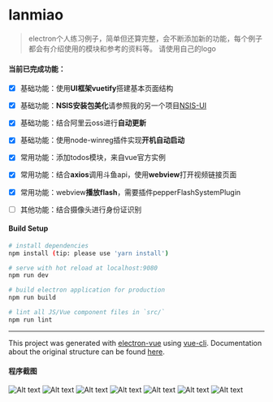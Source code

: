 # lanmiao

> electron个人练习例子，简单但还算完整，会不断添加新的功能，每个例子都会有介绍使用的模块和参考的资料等。
请使用自己的logo

#### 当前已完成功能：
- [x] 基础功能：使用**UI框架vuetify**搭建基本页面结构
- [x] 基础功能：**NSIS安装包美化**请参照我的另一个项目[NSIS-UI](https://github.com/hilanmiao/NSIS-UI)
- [x] 基础功能：结合阿里云oss进行**自动更新**
- [x] 基础功能：使用node-winreg插件实现**开机自动启动**
- [x] 常用功能：添加todos模块，来自vue官方实例
- [x] 常用功能：结合**axios**调用斗鱼api，使用**webview**打开视频链接页面
- [x] 常用功能：webview**播放flash**，需要插件pepperFlashSystemPlugin
- [ ] 其他功能：结合摄像头进行身份证识别


#### Build Setup

``` bash
# install dependencies
npm install (tip: please use 'yarn install')

# serve with hot reload at localhost:9080
npm run dev

# build electron application for production
npm run build

# lint all JS/Vue component files in `src/`
npm run lint

```

---

This project was generated with [electron-vue](https://github.com/SimulatedGREG/electron-vue) using [vue-cli](https://github.com/vuejs/vue-cli). Documentation about the original structure can be found [here](https://simulatedgreg.gitbooks.io/electron-vue/content/index.html).

#### 程序截图

![Alt text](https://raw.githubusercontent.com/hilanmiao/LanMiaoDesktop/master/static/screen.png)
![Alt text](https://raw.githubusercontent.com/hilanmiao/LanMiaoDesktop/master/static/screenHome.png)
![Alt text](https://raw.githubusercontent.com/hilanmiao/LanMiaoDesktop/master/static/screenInstall.png)
![Alt text](https://raw.githubusercontent.com/hilanmiao/LanMiaoDesktop/master/static/screenTray.png)
![Alt text](https://raw.githubusercontent.com/hilanmiao/LanMiaoDesktop/master/static/screen1.png)
![Alt text](https://raw.githubusercontent.com/hilanmiao/LanMiaoDesktop/master/static/screen2.png)
![Alt text](https://raw.githubusercontent.com/hilanmiao/LanMiaoDesktop/master/static/screen3.png)
